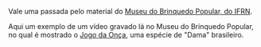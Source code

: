 Vale uma passada pelo material do [Museu do Brinquedo Popular, do IFRN](https://portal.ifrn.edu.br/campus/natalcidadealta/extensao/museu-do-brinquedo-popular).

Aqui um exemplo de um vídeo gravado lá no Museu do Brinquedo Popular, no qual é mostrado o [Jogo da Onça](https://www.youtube.com/watch?v=wYbQg5q39zc), uma espécie de "Dama" brasileiro. 


